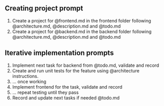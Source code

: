 ## Creating project prompt

1. Create a project for @frontend.md in the frontend folder following @architecture.md, @description.md and @todo.md
2. Create a project for @backend.md in the backend folder following @architecture.md, @description.md and @todo.md

## Iterative implementation prompts

1. Implement next task for backend from @todo.md, validate and record
2. Create and run unit tests for the feature using @architecture instructions.
3. ... once working
4. Implement frontend for the task, validate and record
5. ... repeat testing until they pass
6. Record and update next tasks if needed @todo.md
